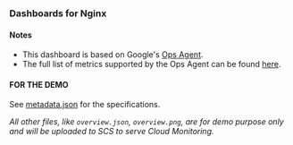### Dashboards for Nginx

#### Notes

- This dashboard is based on Google's [Ops Agent](https://cloud.google.com/stackdriver/docs/solutions/agents/ops-agent).
- The full list of metrics supported by the Ops Agent can be found [here](https://cloud.google.com/stackdriver/docs/solutions/agents/ops-agent/third-party/nginx#monitored-metrics).

#### FOR THE DEMO

See [metadata.json](metadata.json) for the specifications.

_All other files, like `overview.json`, `overview.png`, are for demo purpose only and will be uploaded to SCS to serve Cloud Monitoring._
